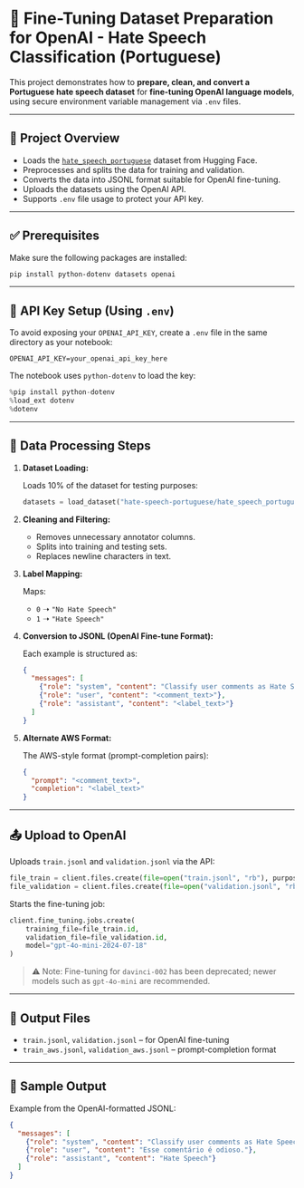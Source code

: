 # 🧠 Fine-Tuning Dataset Preparation for OpenAI - Hate Speech Classification (Portuguese)

This project demonstrates how to **prepare, clean, and convert a Portuguese hate speech dataset** for **fine-tuning OpenAI language models**, using secure environment variable management via `.env` files.

---

## 📂 Project Overview

- Loads the [`hate_speech_portuguese`](https://huggingface.co/datasets/hate-speech-portuguese/hate_speech_portuguese) dataset from Hugging Face.
- Preprocesses and splits the data for training and validation.
- Converts the data into JSONL format suitable for OpenAI fine-tuning.
- Uploads the datasets using the OpenAI API.
- Supports `.env` file usage to protect your API key.

---

## ✅ Prerequisites

Make sure the following packages are installed:

```bash
pip install python-dotenv datasets openai
```

---

## 🔐 API Key Setup (Using `.env`)

To avoid exposing your `OPENAI_API_KEY`, create a `.env` file in the same directory as your notebook:

```
OPENAI_API_KEY=your_openai_api_key_here
```

The notebook uses `python-dotenv` to load the key:

```python
%pip install python-dotenv
%load_ext dotenv
%dotenv
```

---

## 🧼 Data Processing Steps

1. **Dataset Loading:**

   Loads 10% of the dataset for testing purposes:

   ```python
   datasets = load_dataset("hate-speech-portuguese/hate_speech_portuguese", split='train[:10%]')
   ```

2. **Cleaning and Filtering:**

   - Removes unnecessary annotator columns.
   - Splits into training and testing sets.
   - Replaces newline characters in text.

3. **Label Mapping:**

   Maps:
   - `0` ➝ `"No Hate Speech"`
   - `1` ➝ `"Hate Speech"`

4. **Conversion to JSONL (OpenAI Fine-tune Format):**

   Each example is structured as:

   ```json
   {
     "messages": [
       {"role": "system", "content": "Classify user comments as Hate Speech or No Hate Speech."},
       {"role": "user", "content": "<comment_text>"},
       {"role": "assistant", "content": "<label_text>"}
     ]
   }
   ```

5. **Alternate AWS Format:**

   The AWS-style format (prompt-completion pairs):

   ```json
   {
     "prompt": "<comment_text>",
     "completion": "<label_text>"
   }
   ```

---

## 📤 Upload to OpenAI

Uploads `train.jsonl` and `validation.jsonl` via the API:

```python
file_train = client.files.create(file=open("train.jsonl", "rb"), purpose="fine-tune")
file_validation = client.files.create(file=open("validation.jsonl", "rb"), purpose="fine-tune")
```

Starts the fine-tuning job:

```python
client.fine_tuning.jobs.create(
    training_file=file_train.id,
    validation_file=file_validation.id,
    model="gpt-4o-mini-2024-07-18"
)
```

> ⚠️ Note: Fine-tuning for `davinci-002` has been deprecated; newer models such as `gpt-4o-mini` are recommended.

---

## 📁 Output Files

- `train.jsonl`, `validation.jsonl` – for OpenAI fine-tuning
- `train_aws.jsonl`, `validation_aws.jsonl` – prompt-completion format

---

## 🧪 Sample Output

Example from the OpenAI-formatted JSONL:

```json
{
  "messages": [
    {"role": "system", "content": "Classify user comments as Hate Speech or No Hate Speech."},
    {"role": "user", "content": "Esse comentário é odioso."},
    {"role": "assistant", "content": "Hate Speech"}
  ]
}
```
